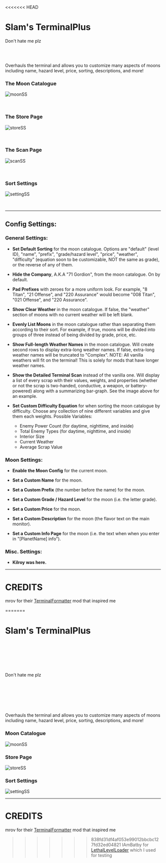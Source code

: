 <<<<<<< HEAD

# Slam's TerminalPlus

Don't hate me plz

<br><br>

Overhauls the terminal and allows you to customize many aspects of moons including name, hazard level, price, sorting, descriptions, and more!

### The Moon Catalogue
![moonSS](https://i.imgur.com/7NmSSF9.png "Moon Catalogue")

<br>

### The Store Page
![storeSS](https://i.imgur.com/wzf2lic.png "Store Page")

<br>

### The Scan Page
![scanSS](https://i.imgur.com/0Sr1qgl.jpeg "Scan Page")

<br>

### Sort Settings
![settingSS](https://i.imgur.com/6N1BcRP.png "Sort Settings")

<br>

***

## Config Settings:

### General Settings:
- **Set Default Sorting** for the moon catalogue. Options are "default" (level ID), "name", "prefix", "grade/hazard level", "price", "weather", "difficulty" (equation soon to be customizable, NOT the same as grade), or the reverse of any of them.

- **Hide the Company**, A.K.A "71 Gordion", from the moon catalogue. On by default.

- **Pad Prefixes** with zeroes for a more uniform look. For example, "8 Titan", "21 Offense", and "220 Assurance" would become "008 Titan", "021 Offense", and "220 Assurance".

- **Show Clear Weather** in the moon catalogue. If false, the "weather" section of moons with no current weather will be left blank.

- **Evenly List Moons** in the moon catalogue rather than separating them according to their sort. For example, if true, moons will be divided into groups of three instead of being divided by grade, price, etc.

- **Show Full-length Weather Names** in the moon catalogue. Will create second rows to display extra-long weather names. If false, extra-long weather names will be truncated to "Complex". NOTE: All vanilla weathers will fit on the terminal! This is solely for mods that have longer weather names.

- **Show the Detailed Terminal Scan** instead of the vanilla one. Will display a list of every scrap with their values, weights, and properties (whether or not the scrap is two-handed, conductive, a weapon, or battery-powered) along with a summarizing bar-graph. See the image above for an example.

- **Set Custom Difficulty Equation** for when sorting the moon catalogue by difficulty. Choose any collection of nine different variables and give them each weights.
Possible Variables:
    - Enemy Power Count (for daytime, nighttime, and inside)
    - Total Enemy Types (for daytime, nighttime, and inside)
    - Interior Size
    - Current Weather
    - Average Scrap Value

### Moon Settings:
- **Enable the Moon Config** for the current moon.

- **Set a Custom Name** for the moon.

- **Set a Custom Prefix** (the number before the name) for the moon.

- **Set a Custom Grade / Hazard Level** for the moon (i.e. the letter grade).

- **Set a Custom Price** for the moon.

- **Set a Custom Description** for the moon (the flavor text on the main monitor).

- **Set a Custom Info Page** for the moon (i.e. the text when when you enter in "[PlanetName] info").

### Misc. Settings:

- **Kilroy was here.**

***

# CREDITS

mrov for their [TerminalFormatter](https://thunderstore.io/c/lethal-company/p/mrov/TerminalFormatter/) mod that inspired me

=======

# Slam's TerminalPlus

<br><br><br><br><br>

Don't hate me plz

<br><br><br><br><br>

Overhauls the terminal and allows you to customize many aspects of moons including name, hazard level, price, sorting, descriptions, and more!

### Moon Catalogue
![moonSS](https://i.imgur.com/7NmSSF9.png)

### Store Page
![storeSS](https://i.imgur.com/wzf2lic.png)

### Sort Settings
![settingSS](https://i.imgur.com/6N1BcRP.png)


***

# CREDITS

mrov for their [TerminalFormatter](https://thunderstore.io/c/lethal-company/p/mrov/TerminalFormatter/) mod that inspired me

>>>>>>> 838fd31df4af053e99012bbcbc127fd32ed04821
IAmBatby for [LethalLevelLoader](https://thunderstore.io/c/lethal-company/p/IAmBatby/LethalLevelLoader/) which I used for testing